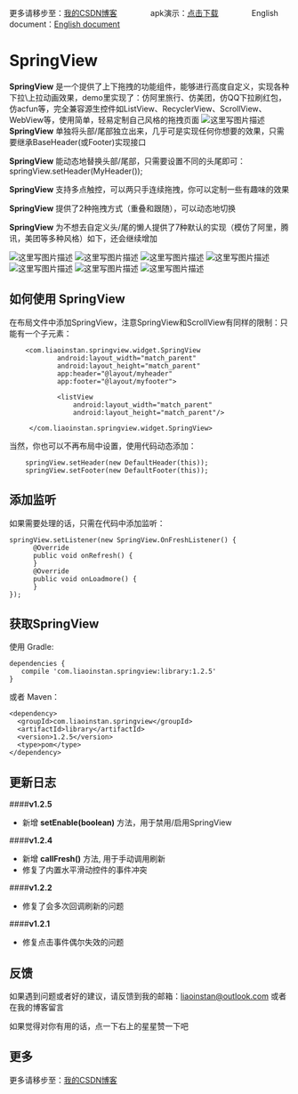 更多请移步至：[我的CSDN博客](http://blog.csdn.net/liaoinstan/article/details/51023907)  　　　　apk演示：[点击下载](https://github.com/liaoinstan/SpringView/blob/master/apk/demo-debug.apk?raw=true)  　　　　English document：[English document](https://github.com/liaoinstan/SpringView/blob/master/README.md)

SpringView
=====
**SpringView** 是一个提供了上下拖拽的功能组件，能够进行高度自定义，实现各种下拉\上拉动画效果，demo里实现了：仿阿里旅行、仿美团，仿QQ下拉刷红包，仿acfun等，完全兼容源生控件如ListView、RecyclerView、ScrollView、WebView等，使用简单，轻易定制自己风格的拖拽页面
![这里写图片描述](https://github.com/liaoinstan/SpringView/blob/master/screenshot/springview.png)
**SpringView** 单独将头部/尾部独立出来，几乎可是实现任何你想要的效果，只需要继承BaseHeader(或Footer)实现接口

**SpringView** 能动态地替换头部/尾部，只需要设置不同的头尾即可：springView.setHeader(MyHeader());

**SpringView** 支持多点触控，可以两只手连续拖拽，你可以定制一些有趣味的效果

**SpringView** 提供了2种拖拽方式（重叠和跟随），可以动态地切换

**SpringView** 为不想去自定义头/尾的懒人提供了7种默认的实现（模仿了阿里，腾讯，美团等多种风格）如下，还会继续增加 
　
　

![这里写图片描述](https://github.com/liaoinstan/SpringView/blob/master/screenshot/1459212323072.gif) ![这里写图片描述](https://github.com/liaoinstan/SpringView/blob/master/screenshot/1459212372609.gif)
![这里写图片描述](https://github.com/liaoinstan/SpringView/blob/master/screenshot/1459212462800.gif) ![这里写图片描述](https://github.com/liaoinstan/SpringView/blob/master/screenshot/1459212485237.gif)
![这里写图片描述](https://github.com/liaoinstan/SpringView/blob/master/screenshot/1459212517801.gif) ![这里写图片描述](https://github.com/liaoinstan/SpringView/blob/master/screenshot/1459212658972.gif)
![这里写图片描述](https://github.com/liaoinstan/SpringView/blob/master/screenshot/1459212769245.gif)

**如何使用 SpringView**
--------

在布局文件中添加SpringView，注意SpringView和ScrollView有同样的限制：只能有一个子元素：

```
	<com.liaoinstan.springview.widget.SpringView
            android:layout_width="match_parent"
            android:layout_height="match_parent"
            app:header="@layout/myheader"
            app:footer="@layout/myfooter">

            <listView
                android:layout_width="match_parent"
                android:layout_height="match_parent"/>

     </com.liaoinstan.springview.widget.SpringView>
```
当然，你也可以不再布局中设置，使用代码动态添加：

```
	springView.setHeader(new DefaultHeader(this));
	springView.setFooter(new DefaultFooter(this));
```

**添加监听**
--------
如果需要处理的话，只需在代码中添加监听：

```
springView.setListener(new SpringView.OnFreshListener() {
      @Override
      public void onRefresh() {
      }
      @Override
      public void onLoadmore() {
      }
});
```

**获取SpringView**
--------
使用 Gradle:
```
dependencies {
   compile 'com.liaoinstan.springview:library:1.2.5'
}
```
或者 Maven：
```
<dependency>
  <groupId>com.liaoinstan.springview</groupId>
  <artifactId>library</artifactId>
  <version>1.2.5</version>
  <type>pom</type>
</dependency>
```


**更新日志**
--------
####**v1.2.5**
 - 新增 **setEnable(boolean)** 方法，用于禁用/启用SpringView

####**v1.2.4**

 - 新增 **callFresh()** 方法, 用于手动调用刷新
 - 修复了内置水平滑动控件的事件冲突

####**v1.2.2**
 - 修复了会多次回调刷新的问题

####**v1.2.1**
 - 修复点击事件偶尔失效的问题


**反馈**
--------
如果遇到问题或者好的建议，请反馈到我的邮箱：liaoinstan@outlook.com
或者在我的博客留言

如果觉得对你有用的话，点一下右上的星星赞一下吧

**更多**
--------
更多请移步至：[我的CSDN博客](http://blog.csdn.net/liaoinstan) 
